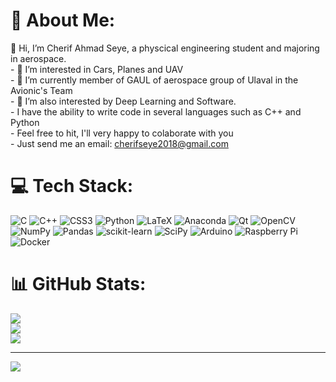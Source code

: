 # 💫 About Me:
👋 Hi, I’m Cherif Ahmad Seye, a physcical engineering student and majoring in aerospace.<br>- 👀 I’m interested in Cars, Planes and UAV<br>- 🌱 I’m currently member of GAUL of aerospace group of Ulaval in the Avionic's Team<br>- 💞️ I’m also interested by Deep Learning and Software.<br>- I have the ability to write code in several languages such as C++ and Python<br>- Feel free to hit, I'll very happy to colaborate with you<br>- Just send me an email: cherifseye2018@gmail.com


# 💻 Tech Stack:
![C](https://img.shields.io/badge/c-%2300599C.svg?style=for-the-badge&logo=c&logoColor=white) ![C++](https://img.shields.io/badge/c++-%2300599C.svg?style=for-the-badge&logo=c%2B%2B&logoColor=white) ![CSS3](https://img.shields.io/badge/css3-%231572B6.svg?style=for-the-badge&logo=css3&logoColor=white) ![Python](https://img.shields.io/badge/python-3670A0?style=for-the-badge&logo=python&logoColor=ffdd54) ![LaTeX](https://img.shields.io/badge/latex-%23008080.svg?style=for-the-badge&logo=latex&logoColor=white) ![Anaconda](https://img.shields.io/badge/Anaconda-%2344A833.svg?style=for-the-badge&logo=anaconda&logoColor=white) ![Qt](https://img.shields.io/badge/Qt-%23217346.svg?style=for-the-badge&logo=Qt&logoColor=white) ![OpenCV](https://img.shields.io/badge/opencv-%23white.svg?style=for-the-badge&logo=opencv&logoColor=white) ![NumPy](https://img.shields.io/badge/numpy-%23013243.svg?style=for-the-badge&logo=numpy&logoColor=white) ![Pandas](https://img.shields.io/badge/pandas-%23150458.svg?style=for-the-badge&logo=pandas&logoColor=white) ![scikit-learn](https://img.shields.io/badge/scikit--learn-%23F7931E.svg?style=for-the-badge&logo=scikit-learn&logoColor=white) ![SciPy](https://img.shields.io/badge/SciPy-%230C55A5.svg?style=for-the-badge&logo=scipy&logoColor=%white) ![Arduino](https://img.shields.io/badge/-Arduino-00979D?style=for-the-badge&logo=Arduino&logoColor=white) ![Raspberry Pi](https://img.shields.io/badge/-RaspberryPi-C51A4A?style=for-the-badge&logo=Raspberry-Pi) ![Docker](https://img.shields.io/badge/docker-%230db7ed.svg?style=for-the-badge&logo=docker&logoColor=white)
# 📊 GitHub Stats:
![](https://github-readme-stats.vercel.app/api?username=cherifseye&theme=radical&hide_border=false&include_all_commits=false&count_private=false)<br/>
![](https://github-readme-streak-stats.herokuapp.com/?user=cherifseye&theme=radical&hide_border=false)<br/>
![](https://github-readme-stats.vercel.app/api/top-langs/?username=cherifseye&theme=radical&hide_border=false&include_all_commits=false&count_private=false&layout=compact)

---
[![](https://visitcount.itsvg.in/api?id=cherifseye&icon=0&color=0)](https://visitcount.itsvg.in)

<!-- Proudly created with GPRM ( https://gprm.itsvg.in ) -->
